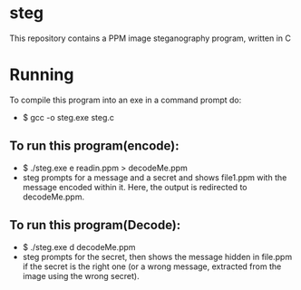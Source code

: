 # steg
This repository contains a PPM image steganography program, written in C

# Running
To compile this program into an exe in a command prompt do:
* $ gcc -o steg.exe steg.c

## To run this program(encode):
* $ ./steg.exe e readin.ppm > decodeMe.ppm
* steg prompts for a message and a secret and shows file1.ppm with the message encoded within it. Here, the output is redirected to decodeMe.ppm.
## To run this program(Decode):
* $ ./steg.exe d decodeMe.ppm
* steg prompts for the secret, then shows the message hidden in file.ppm if the secret is the right one (or a wrong message, extracted from the image using the wrong secret).

